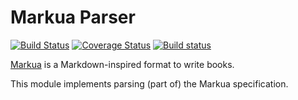 # Markua Parser
[![Build Status](https://travis-ci.org/szabgab/perl5-markua-parser.svg?branch=master)](https://travis-ci.org/szabgab/perl5-markua-parser)
[![Coverage Status](https://coveralls.io/repos/github/szabgab/perl5-markua-parser/badge.svg?branch=master)](https://coveralls.io/github/szabgab/perl5-markua-parser?branch=master)
[![Build status](https://ci.appveyor.com/api/projects/status/github/szabgab/perl5-markua-parser?svg=true)](https://ci.appveyor.com/project/szabgab/perl5-markua-parser/branch/master)

[Markua](https://leanpub.com/markua/) is a Markdown-inspired format to write books.

This module implements parsing (part of) the Markua specification.
